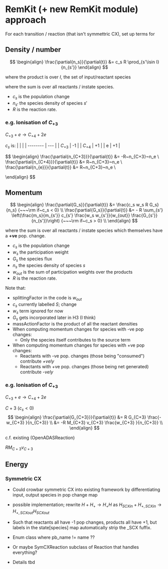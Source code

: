 # RemKit (+ new RemKit module) approach

For each transition / reaction (that isn't symmettric CX), set up terms for

## Density / number
$$
\begin{align}
\frac{\partial{n_s}}{\partial{t}} &= c_s R \prod_{s'\isin I}{n_{s'}}
\end{align}
$$

where the product is over $I$, the set of input/reactant species

where the sum is over all reactants / instate species.

 - $c_s$ is the population change
 - $n_{s'}$ the species density of species $s'$
 - $R$ is the reaction rate.

### e.g. Ionisation of $C_{+3}$

$C_{+3} + e \to C_{+4} + 2e$

$c_s$ is:
|          |     |
| -------- | --- |
| $C_{+3}$ | -1  |
| $C_{+4}$ | +1  |
| e        | +1  |

$$
\begin{align}
\frac{\partial{n_{C+3}}}{\partial{t}} &= -R~n_{C+3}~n_e \\
\frac{\partial{n_{C+4}}}{\partial{t}} &= R~n_{C+3}~n_e \\
\frac{\partial{n_{e}}}{\partial{t}} &= R~n_{C+3}~n_e \\

\end{align}
$$




## Momentum

$$
\begin{align}
\frac{\partial{G_s}}{\partial{t}} &= \frac{c_s w_s R G_s}{n_s} {~~~\rm if~c_s < 0} \\
\frac{\partial{G_s}}{\partial{t}} &= - R \sum_{s'} \left(\frac{m_s}{m_{s'}} c_{s'} \frac{w_s w_{s'}}{w_{out}} \frac{G_{s'}}{n_{s'}}\right) {~~~\rm if~c_s > 0} \\
\end{align}
$$

where the sum is over all reactants / instate species which themselves have a **+ve** pop. change.

 - $c_s$ is the population change
 - $w_s$ the participation weight
 - $G_s$ the species flux
 - $n_s$ the species density of species $s$
 - $w_{out}$ is the sum of participation weights over the products
 - $R$ is the reaction rate.

Note that:

- splittingFactor in the code is $w_{out}$
- $c_s$ currently labelled $S$; change
- $w_s$ term ignored for now
- $G_s$ gets incorporated later in H3 (I think)
- massActionFactor is the product of all the reactant densities
- When computing momentum changes for species with -ve pop changes:
  - Only the species itself contributes to the source term
- When computing momentum changes for species with +ve pop changes:
  - Reactants with -ve pop. changes (those being "consumed") contribute *+vely*
  - Reactants with +ve pop. changes (those being net generated) contribute *-vely*

### e.g. Ionisation of $C_{+3}$

$C_{+3} + e \to C_{+4} + 2e$

${C+3}$ ($c_s < 0$)
$$
\begin{align}
\frac{\partial{G_{C+3}}}{\partial{t}} &= R G_{C+3} \frac{- w_{C+3} }{n_{C+3}} \\
                                      &= -R M_{C+3} v_{C+3} \frac{w_{C+3} }{n_{C+3}} \\
\end{align}
$$

c.f. existing (OpenADASReaction)

$R M_{C+3} v_{C+3}$

## Energy


### Symmetric CX

- Could crowbar symmetric CX into existing framework by differentiating input, output species in pop change map
  
- possible implementation; rewrite $H + H_{+} \to H_{+} H$ as $H_{SCXin} + H_{+,SCXin} \to H_{+,SCXout} H_{SCXout}$
- Such that reactants all have -1 pop changes, products all have +1, but labels in the state[species] map automatically strip the \_SCX fuffix.
- Enum class where pb_name != name ??
- Or maybe SymCXReaction subclass of Reaction that handles everything?
- Details tbd